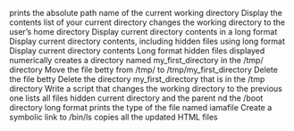 prints the absolute path name of the current working directory
Display the contents list of your current directory
changes the working directory to the user’s home directory
Display current directory contents in a long format
Display current directory contents, including hidden files using long format
Display current directory contents Long format hidden files displayed numerically
creates a directory named my_first_directory in the /tmp/ directory
Move the file betty from /tmp/ to /tmp/my_first_directory
Delete the file betty
Delete the directory my_first_directory that is in the /tmp directory
Write a script that changes the working directory to the previous one
lists all files hidden current directory and the parent nd the /boot directory long format
prints the type of the file named iamafile
Create a symbolic link to /bin/ls
copies all the updated HTML files
 

